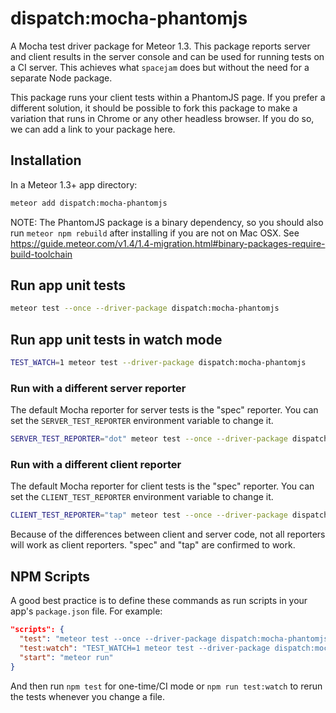 # dispatch:mocha-phantomjs

A Mocha test driver package for Meteor 1.3. This package reports server and client results in the server console and can be used for running tests on a CI server. This achieves what `spacejam` does but without the need for a separate Node package.

This package runs your client tests within a PhantomJS page. If you prefer a different solution, it should be possible to fork this package to make a variation that runs in Chrome or any other headless browser. If you do so, we can add a link to your package here.

## Installation

In a Meteor 1.3+ app directory:

```bash
meteor add dispatch:mocha-phantomjs
```

NOTE: The PhantomJS package is a binary dependency, so you should also run `meteor npm rebuild` after installing if you are not on Mac OSX. See https://guide.meteor.com/v1.4/1.4-migration.html#binary-packages-require-build-toolchain

## Run app unit tests

```bash
meteor test --once --driver-package dispatch:mocha-phantomjs
```

## Run app unit tests in watch mode

```bash
TEST_WATCH=1 meteor test --driver-package dispatch:mocha-phantomjs
```

### Run with a different server reporter

The default Mocha reporter for server tests is the "spec" reporter. You can set the `SERVER_TEST_REPORTER` environment variable to change it.

```bash
SERVER_TEST_REPORTER="dot" meteor test --once --driver-package dispatch:mocha-phantomjs
```

### Run with a different client reporter

The default Mocha reporter for client tests is the "spec" reporter. You can set the `CLIENT_TEST_REPORTER` environment variable to change it.

```bash
CLIENT_TEST_REPORTER="tap" meteor test --once --driver-package dispatch:mocha-phantomjs
```

Because of the differences between client and server code, not all reporters will work as client reporters. "spec" and "tap" are confirmed to work.

## NPM Scripts

A good best practice is to define these commands as run scripts in your app's `package.json` file. For example:

```json
"scripts": {
  "test": "meteor test --once --driver-package dispatch:mocha-phantomjs",
  "test:watch": "TEST_WATCH=1 meteor test --driver-package dispatch:mocha-phantomjs",
  "start": "meteor run"
}
```

And then run `npm test` for one-time/CI mode or `npm run test:watch` to rerun the tests whenever you change a file.

